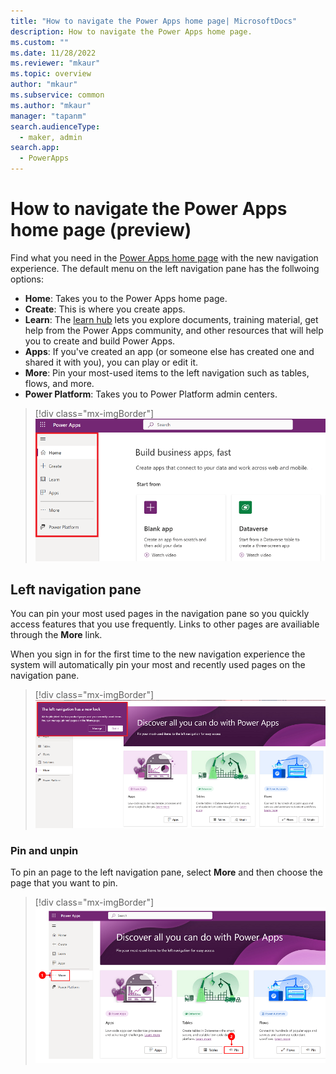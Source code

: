 ```yaml
---
title: "How to navigate the Power Apps home page| MicrosoftDocs"
description: How to navigate the Power Apps home page. 
ms.custom: ""
ms.date: 11/28/2022
ms.reviewer: "mkaur"
ms.topic: overview
author: "mkaur"
ms.subservice: common
ms.author: "mkaur"
manager: "tapanm"
search.audienceType: 
  - maker, admin
search.app: 
  - PowerApps
---
```



# How to navigate the Power Apps home page (preview)

Find what you need in the [Power Apps home page](https://make.powerapps.com) with the new navigation experience. The default menu on the left navigation pane 
has the follwoing options:

- **Home**: Takes you to the Power Apps home page.
- **Create**: This is where you create apps.
- **Learn**: The [learn hub](../common/learn-hub.md) lets you explore documents, training material, get help from the Power Apps community, and other resources that will help you to create and build Power Apps.
- **Apps**: If you've created an app (or someone else has created one and shared it with you), you can play or edit it. 
- **More**: Pin your most-used items to the left navigation such as tables, flows, and more.
- **Power Platform**: Takes you to Power Platform admin centers.

> [!div class="mx-imgBorder"] 
> ![Power Apps left navigation pane.](media/navigation/default-nav-1.png "Power Apps left navigation pane") 


## Left navigation pane

You can pin your most used pages in the navigation pane so you quickly access features that you use frequently. Links to other pages are availiable through the **More** link.

When you sign in for the first time to the new navigation experience the system will automatically pin your most and recently used pages on the navigation pane. 

> [!div class="mx-imgBorder"] 
> ![First time sign in dialog box.](media/navigation/left-nav-dialog-2.png "First time signing in") 


### Pin and unpin

To pin an page to the left navigation pane, select **More** and then choose the page that you want to pin.

> [!div class="mx-imgBorder"] 
> ![Pin an item.](media/navigation/pin-3.png "Pin an item") 


